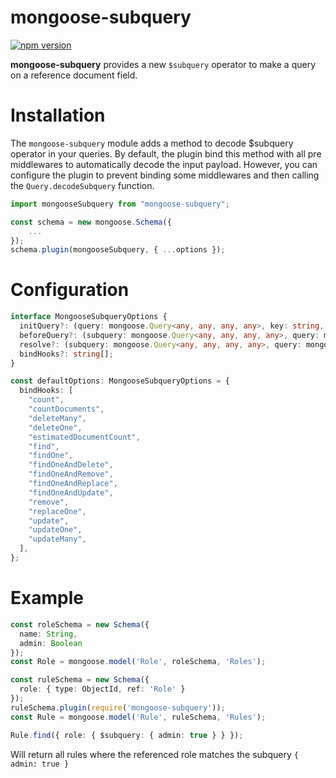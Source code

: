 # mongoose-subquery

[![npm version](https://badge.fury.io/js/mongoose-subquery.svg)](https://badge.fury.io/js/mongoose-subquery)

**mongoose-subquery** provides a new `$subquery` operator to make a query on a reference document field.

# Installation

The `mongoose-subquery` module adds a method to decode $subquery operator in your queries. By default, the plugin bind this method with all pre middlewares to automatically decode the input payload.
However, you can configure the plugin to prevent binding some middlewares and then calling the `Query.decodeSubquery` function.

```typescript
import mongooseSubquery from "mongoose-subquery";

const schema = new mongoose.Schema({
    ...
});
schema.plugin(mongooseSubquery, { ...options });
```

# Configuration

```typescript
interface MongooseSubqueryOptions {
  initQuery?: (query: mongoose.Query<any, any, any, any>, key: string, obj: object, modelName: string) => void | Promise<void>;
  beforeQuery?: (subquery: mongoose.Query<any, any, any, any>, query: mongoose.Query<any, any, any, any>) => void | Promise<void>;
  resolve?: (subquery: mongoose.Query<any, any, any, any>, query: mongoose.Query<any, any, any, any>) => void | Promise<void>;
  bindHooks?: string[];
}

const defaultOptions: MongooseSubqueryOptions = {
  bindHooks: [
    "count",
    "countDocuments",
    "deleteMany",
    "deleteOne",
    "estimatedDocumentCount",
    "find",
    "findOne",
    "findOneAndDelete",
    "findOneAndRemove",
    "findOneAndReplace",
    "findOneAndUpdate",
    "remove",
    "replaceOne",
    "update",
    "updateOne",
    "updateMany",
  ],
};
```

# Example

```typescript
const roleSchema = new Schema({
  name: String,
  admin: Boolean
});
const Role = mongoose.model('Role', roleSchema, 'Roles');

const ruleSchema = new Schema({
  role: { type: ObjectId, ref: 'Role' }
});
ruleSchema.plugin(require('mongoose-subquery'));
const Rule = mongoose.model('Rule', ruleSchema, 'Rules');

Rule.find({ role: { $subquery: { admin: true } } });
```

Will return all rules where the referenced role matches the subquery `{ admin: true }`
